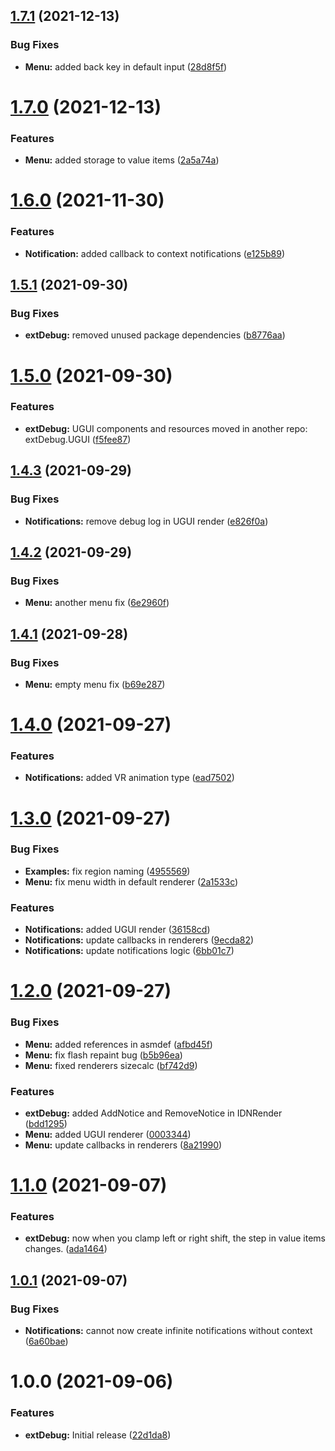 ## [1.7.1](https://github.com/Iam1337/extDebug/compare/v1.7.0...v1.7.1) (2021-12-13)


### Bug Fixes

* **Menu:** added back key in default input ([28d8f5f](https://github.com/Iam1337/extDebug/commit/28d8f5f942552a0732f1326dcd0308c6876a4ebd))

# [1.7.0](https://github.com/Iam1337/extDebug/compare/v1.6.0...v1.7.0) (2021-12-13)


### Features

* **Menu:** added storage to value items ([2a5a74a](https://github.com/Iam1337/extDebug/commit/2a5a74abee942d3daac23895965242d8588752ef))

# [1.6.0](https://github.com/Iam1337/extDebug/compare/v1.5.1...v1.6.0) (2021-11-30)


### Features

* **Notification:** added callback to context notifications ([e125b89](https://github.com/Iam1337/extDebug/commit/e125b89b87c8aa4e7104c5a09294b67adc445e63))

## [1.5.1](https://github.com/Iam1337/extDebug/compare/v1.5.0...v1.5.1) (2021-09-30)


### Bug Fixes

* **extDebug:** removed unused package dependencies ([b8776aa](https://github.com/Iam1337/extDebug/commit/b8776aab6d4a50dadbda0169141997ca4966b3a7))

# [1.5.0](https://github.com/Iam1337/extDebug/compare/v1.4.3...v1.5.0) (2021-09-30)


### Features

* **extDebug:** UGUI components and resources moved in another repo: extDebug.UGUI ([f5fee87](https://github.com/Iam1337/extDebug/commit/f5fee87a6ba18c38e050238c611c394374f84f2f))

## [1.4.3](https://github.com/Iam1337/extDebug/compare/v1.4.2...v1.4.3) (2021-09-29)


### Bug Fixes

* **Notifications:** remove debug log in UGUI render ([e826f0a](https://github.com/Iam1337/extDebug/commit/e826f0a3aa971e8f32c85a2ebd392a0e71b47acf))

## [1.4.2](https://github.com/Iam1337/extDebug/compare/v1.4.1...v1.4.2) (2021-09-29)


### Bug Fixes

* **Menu:** another menu fix ([6e2960f](https://github.com/Iam1337/extDebug/commit/6e2960f544d91c8ad2cb698aa61f65d32c315ea0))

## [1.4.1](https://github.com/Iam1337/extDebug/compare/v1.4.0...v1.4.1) (2021-09-28)


### Bug Fixes

* **Menu:** empty menu fix ([b69e287](https://github.com/Iam1337/extDebug/commit/b69e28754d1d05ef43ea773e45471118429638ed))

# [1.4.0](https://github.com/Iam1337/extDebug/compare/v1.3.0...v1.4.0) (2021-09-27)


### Features

* **Notifications:** added VR animation type ([ead7502](https://github.com/Iam1337/extDebug/commit/ead7502bd2d8abdc7ccfc944e5935e42d23e3826))

# [1.3.0](https://github.com/Iam1337/extDebug/compare/v1.2.0...v1.3.0) (2021-09-27)


### Bug Fixes

* **Examples:** fix region naming ([4955569](https://github.com/Iam1337/extDebug/commit/495556904ad1c3521c5bc194b5471c61fd949786))
* **Menu:** fix menu width in default renderer ([2a1533c](https://github.com/Iam1337/extDebug/commit/2a1533cc87e3a2542e7b82900c06575c454b9c70))


### Features

* **Notifications:** added UGUI render ([36158cd](https://github.com/Iam1337/extDebug/commit/36158cdb8006cd80a5847778d07fb705be47863b))
* **Notifications:** update callbacks in renderers ([9ecda82](https://github.com/Iam1337/extDebug/commit/9ecda82066310a5679aa696716635ee483ad7789))
* **Notifications:** update notifications logic ([6bb01c7](https://github.com/Iam1337/extDebug/commit/6bb01c7bdef17dfbc92c37c10a60ab0dc61b6dbb))

# [1.2.0](https://github.com/Iam1337/extDebug/compare/v1.1.0...v1.2.0) (2021-09-27)


### Bug Fixes

* **Menu:** added references in asmdef ([afbd45f](https://github.com/Iam1337/extDebug/commit/afbd45ffc2d5ecc9b7abf9769c8b0106c6bb61e1))
* **Menu:** fix flash repaint bug ([b5b96ea](https://github.com/Iam1337/extDebug/commit/b5b96ea45b3fc0706b1e7ff75f361d2ffbb1e630))
* **Menu:** fixed renderers sizecalc ([bf742d9](https://github.com/Iam1337/extDebug/commit/bf742d956f0ad3d998f26c4479dc6082a0f95efd))


### Features

* **extDebug:** added AddNotice and RemoveNotice in IDNRender ([bdd1295](https://github.com/Iam1337/extDebug/commit/bdd129524e25ca75ec802a0315d2efce17cdd29c))
* **Menu:** added UGUI renderer ([0003344](https://github.com/Iam1337/extDebug/commit/00033442e39a657e8687e2898237251ad920ce87))
* **Menu:** update callbacks in renderers ([8a21990](https://github.com/Iam1337/extDebug/commit/8a2199005ba75e85927a101927dcf8a06011e932))

# [1.1.0](https://github.com/Iam1337/extDebug/compare/v1.0.1...v1.1.0) (2021-09-07)


### Features

* **extDebug:** now when you clamp left or right shift, the step in value items changes. ([ada1464](https://github.com/Iam1337/extDebug/commit/ada146484f098bffda4c02695cd27da555f760e5))

## [1.0.1](https://github.com/Iam1337/extDebug/compare/v1.0.0...v1.0.1) (2021-09-07)


### Bug Fixes

* **Notifications:** cannot now create infinite notifications without context ([6a60bae](https://github.com/Iam1337/extDebug/commit/6a60baeea4f3ebaf402bbe158c92bb1bb9a1f80b))

# 1.0.0 (2021-09-06)


### Features

* **extDebug:** Initial release ([22d1da8](https://github.com/Iam1337/extDebug/commit/22d1da8b065db287f4aba0bd572fca8342a2c0a8))
